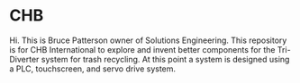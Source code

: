 # CHB
Hi. This is Bruce Patterson owner of Solutions Engineering. This repository is for CHB International to explore and invent better components for the Tri-Diverter system for trash recycling. At this point a system is designed using a PLC, touchscreen, and servo drive system.
